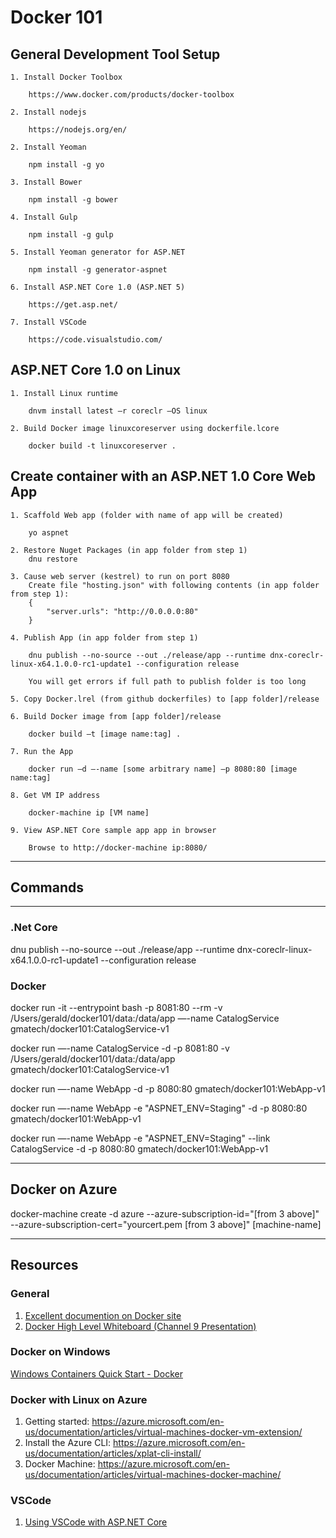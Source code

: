 # Docker 101

## General Development Tool Setup

	1. Install Docker Toolbox
    
        https://www.docker.com/products/docker-toolbox
    
    2. Install nodejs
    
        https://nodejs.org/en/
        
	2. Install Yeoman
    
        npm install -g yo
        
	3. Install Bower
    
        npm install -g bower
    
	4. Install Gulp
    
        npm install -g gulp
        
	5. Install Yeoman generator for ASP.NET
    
        npm install -g generator-aspnet
        
	6. Install ASP.NET Core 1.0 (ASP.NET 5)
    
        https://get.asp.net/
        
    7. Install VSCode
    
        https://code.visualstudio.com/
        

## ASP.NET Core 1.0 on Linux
        
	1. Install Linux runtime
    
        dnvm install latest –r coreclr –OS linux
        
    2. Build Docker image linuxcoreserver using dockerfile.lcore
    
        docker build -t linuxcoreserver .
        
## Create container with an ASP.NET 1.0 Core Web App
        
	1. Scaffold Web app (folder with name of app will be created)
    
        yo aspnet
        
    2. Restore Nuget Packages (in app folder from step 1)
        dnu restore
        
    3. Cause web server (kestrel) to run on port 8080
        Create file "hosting.json" with following contents (in app folder from step 1):
        {
            "server.urls": "http://0.0.0.0:80"
        }
        
	4. Publish App (in app folder from step 1)
    
        dnu publish --no-source --out ./release/app --runtime dnx-coreclr-linux-x64.1.0.0-rc1-update1 --configuration release
        
        You will get errors if full path to publish folder is too long
        
	5. Copy Docker.lrel (from github dockerfiles) to [app folder]/release
    
	6. Build Docker image from [app folder]/release
    
        docker build –t [image name:tag] .
        
	7. Run the App
    
        docker run –d –-name [some arbitrary name] –p 8080:80 [image name:tag]
        
    8. Get VM IP address
    
        docker-machine ip [VM name]
        
	9. View ASP.NET Core sample app app in browser
    
        Browse to http://docker-machine ip:8080/

***

## Commands

***

### .Net Core

dnu publish --no-source --out ./release/app --runtime dnx-coreclr-linux-x64.1.0.0-rc1-update1 --configuration release

### Docker

docker run -it --entrypoint bash -p 8081:80 --rm -v /Users/gerald/docker101/data:/data/app —-name CatalogService gmatech/docker101:CatalogService-v1

docker run —-name CatalogService -d -p 8081:80 -v /Users/gerald/docker101/data:/data/app gmatech/docker101:CatalogService-v1

docker run —-name WebApp -d -p 8080:80 gmatech/docker101:WebApp-v1

docker run —-name WebApp -e "ASPNET_ENV=Staging" -d -p 8080:80 gmatech/docker101:WebApp-v1

docker run —-name WebApp -e "ASPNET_ENV=Staging" --link CatalogService -d -p 8080:80 gmatech/docker101:WebApp-v1

***

## Docker on Azure

docker-machine create -d azure --azure-subscription-id="[from 3 above]" --azure-subscription-cert="yourcert.pem [from 3 above]" [machine-name]

***

## Resources

### General

1. [Excellent documention on Docker site](http://www.docker.com/)
2. [Docker High Level Whiteboard (Channel 9 Presentation)](https://channel9.msdn.com/Blogs/Regular-IT-Guy/Docker-High-Level-Whiteboard)

### Docker on Windows

[Windows Containers Quick Start - Docker](https://msdn.microsoft.com/en-us/virtualization/windowscontainers/quick_start/manage_docker)

### Docker with Linux on Azure

1. Getting started: https://azure.microsoft.com/en-us/documentation/articles/virtual-machines-docker-vm-extension/
2. Install the Azure CLI: https://azure.microsoft.com/en-us/documentation/articles/xplat-cli-install/
3. Docker Machine: https://azure.microsoft.com/en-us/documentation/articles/virtual-machines-docker-machine/

### VSCode

1. [Using VSCode with ASP.NET Core](https://code.visualstudio.com/docs/runtimes/aspnet5)




